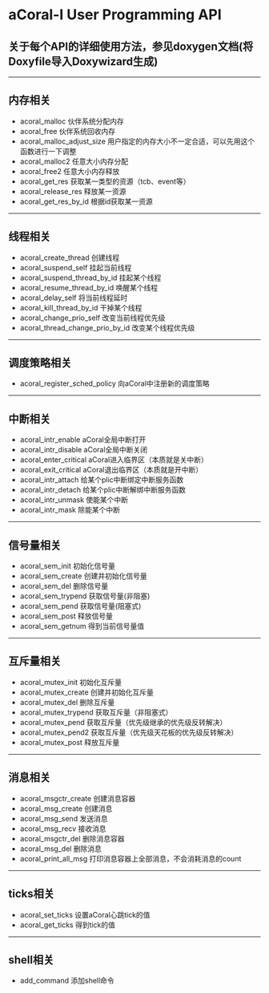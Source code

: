 # aCoral-I User Programming API

## 关于每个API的详细使用方法，参见doxygen文档(将Doxyfile导入Doxywizard生成)
---
## 内存相关
* acoral_malloc 伙伴系统分配内存
* acoral_free 伙伴系统回收内存
* acoral_malloc_adjust_size 用户指定的内存大小不一定合适，可以先用这个函数进行一下调整
* acoral_malloc2 任意大小内存分配
* acoral_free2 任意大小内存释放
* acoral_get_res 获取某一类型的资源（tcb、event等）
* acoral_release_res 释放某一资源
* acoral_get_res_by_id 根据id获取某一资源
---
## 线程相关
* acoral_create_thread 创建线程
* acoral_suspend_self 挂起当前线程
* acoral_suspend_thread_by_id 挂起某个线程
* acoral_resume_thread_by_id 唤醒某个线程
* acoral_delay_self 将当前线程延时
* acoral_kill_thread_by_id 干掉某个线程
* acoral_change_prio_self 改变当前线程优先级
* acoral_thread_change_prio_by_id 改变某个线程优先级
---
## 调度策略相关
* acoral_register_sched_policy 向aCoral中注册新的调度策略
---
## 中断相关
* acoral_intr_enable aCoral全局中断打开
* acoral_intr_disable aCoral全局中断关闭
* acoral_enter_critical aCoral进入临界区（本质就是关中断）
* acoral_exit_critical aCoral退出临界区（本质就是开中断）
* acoral_intr_attach 给某个plic中断绑定中断服务函数
* acoral_intr_detach 给某个plic中断解绑中断服务函数
* acoral_intr_unmask 使能某个中断
* acoral_intr_mask 除能某个中断
---
## 信号量相关
* acoral_sem_init 初始化信号量
* acoral_sem_create 创建并初始化信号量
* acoral_sem_del 删除信号量
* acoral_sem_trypend 获取信号量(非阻塞)
* acoral_sem_pend 获取信号量(阻塞式)
* acoral_sem_post 释放信号量
* acoral_sem_getnum 得到当前信号量值
---
## 互斥量相关
* acoral_mutex_init 初始化互斥量
* acoral_mutex_create 创建并初始化互斥量
* acoral_mutex_del 删除互斥量
* acoral_mutex_trypend 获取互斥量（非阻塞式）
* acoral_mutex_pend 获取互斥量（优先级继承的优先级反转解决）
* acoral_mutex_pend2 获取互斥量（优先级天花板的优先级反转解决）
* acoral_mutex_post 释放互斥量
---
## 消息相关
* acoral_msgctr_create 创建消息容器
* acoral_msg_create 创建消息
* acoral_msg_send 发送消息
* acoral_msg_recv 接收消息
* acoral_msgctr_del 删除消息容器
* acoral_msg_del 删除消息
* acoral_print_all_msg 打印消息容器上全部消息，不会消耗消息的count
---
## ticks相关
* acoral_set_ticks 设置aCoral心跳tick的值
* acoral_get_ticks 得到tick的值
---
## shell相关
* add_command 添加shell命令